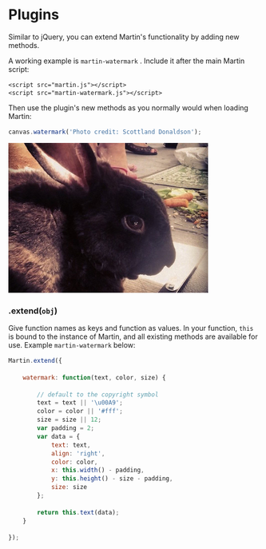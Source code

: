 # Plugins

Similar to jQuery, you can extend Martin's functionality by adding new methods.

A working example is `martin-watermark` . Include it after the main Martin script:

```
<script src="martin.js"></script>
<script src="martin-watermark.js"></script>
```

Then use the plugin's new methods as you normally would when loading Martin:

```js
canvas.watermark('Photo credit: Scottland Donaldson');
```

<img id="martin-watermark" src="images/bunny.jpg">

### .extend(`obj`)

Give function names as keys and function as values. In your function, `this` is bound to the instance of Martin, and all existing methods are available for use. Example `martin-watermark` below:

```js
Martin.extend({

    watermark: function(text, color, size) {

        // default to the copyright symbol
        text = text || '\u00A9';
        color = color || '#fff';
        size = size || 12;
        var padding = 2;
        var data = {
            text: text,
            align: 'right',
            color: color,
            x: this.width() - padding,
            y: this.height() - size - padding,
            size: size
        };

        return this.text(data);
    }

});
```
